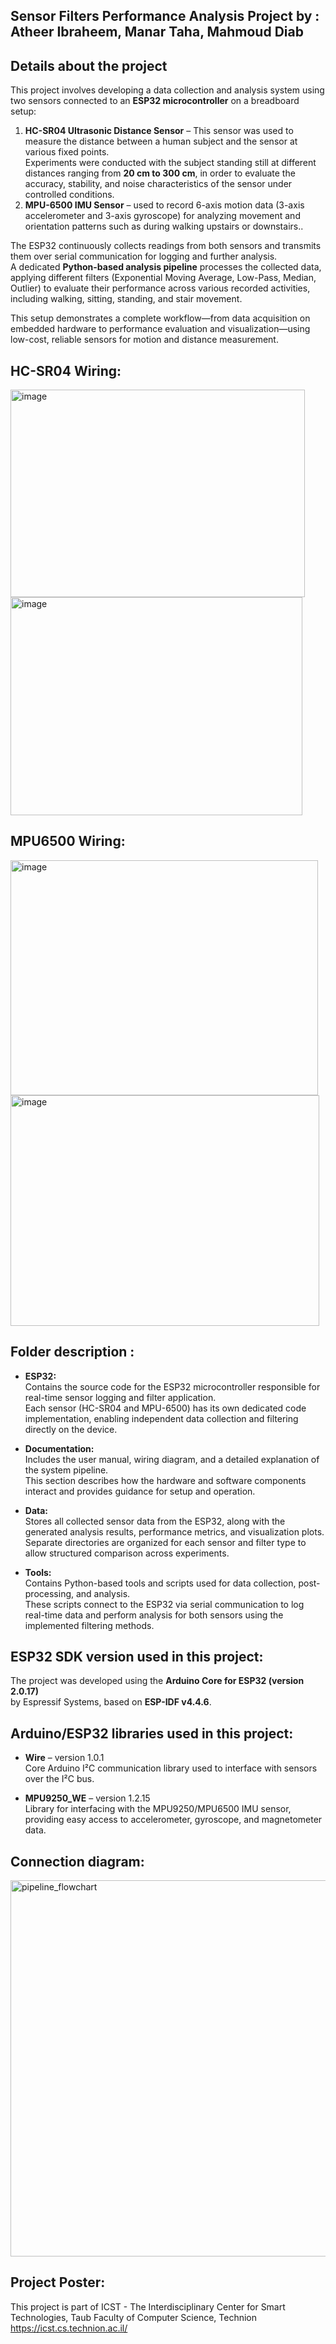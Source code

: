## Sensor Filters Performance Analysis Project by : Atheer Ibraheem, Manar Taha, Mahmoud Diab 
  
## Details about the project

This project involves developing a data collection and analysis system using two sensors connected to an **ESP32 microcontroller** on a breadboard setup:  

1. **HC-SR04 Ultrasonic Distance Sensor** – This sensor was used to measure the distance between a human subject and the sensor at various fixed points.  
Experiments were conducted with the subject standing still at different distances ranging from **20 cm to 300 cm**, in order to evaluate the accuracy, stability, and noise characteristics of the sensor under controlled conditions. 
2. **MPU-6500 IMU Sensor** – used to record 6-axis motion data (3-axis accelerometer and 3-axis gyroscope) for analyzing movement and orientation patterns such as during walking upstairs or downstairs..

The ESP32 continuously collects readings from both sensors and transmits them over serial communication for logging and further analysis.  
A dedicated **Python-based analysis pipeline** processes the collected data, applying different filters (Exponential Moving Average, Low-Pass, Median, Outlier) to evaluate their performance across various recorded activities, including walking, sitting, standing, and stair movement.

This setup demonstrates a complete workflow—from data acquisition on embedded hardware to performance evaluation and visualization—using low-cost, reliable sensors for motion and distance measurement.

## HC-SR04 Wiring:

<img width="471" height="332" alt="image" src="https://github.com/user-attachments/assets/5c26541c-d68c-48af-a778-6c502433d281" />
<img width="467" height="349" alt="image" src="https://github.com/user-attachments/assets/33025d76-9577-4461-9fa8-31d708d67976" />


## MPU6500 Wiring:

<img width="492" height="376" alt="image" src="https://github.com/user-attachments/assets/03c17186-efcf-4335-966f-9ca15a58c636" />
<img width="494" height="369" alt="image" src="https://github.com/user-attachments/assets/8126dbff-c3ef-4af7-bf57-4ed423e201c1" />

## Folder description :
* **ESP32:**  
  Contains the source code for the ESP32 microcontroller responsible for real-time sensor logging and filter application.  
  Each sensor (HC-SR04 and MPU-6500) has its own dedicated code implementation, enabling independent data collection and filtering directly on the device.

* **Documentation:**  
  Includes the user manual, wiring diagram, and a detailed explanation of the system pipeline.  
  This section describes how the hardware and software components interact and provides guidance for setup and operation.

* **Data:**  
  Stores all collected sensor data from the ESP32, along with the generated analysis results, performance metrics, and visualization plots.  
  Separate directories are organized for each sensor and filter type to allow structured comparison across experiments.

* **Tools:**  
  Contains Python-based tools and scripts used for data collection, post-processing, and analysis.  
  These scripts connect to the ESP32 via serial communication to log real-time data and perform analysis for both sensors using the implemented filtering methods.


## ESP32 SDK version used in this project: 
The project was developed using the **Arduino Core for ESP32 (version 2.0.17)**  
by Espressif Systems, based on **ESP-IDF v4.4.6**.

## Arduino/ESP32 libraries used in this project:
* **Wire** – version 1.0.1  
  Core Arduino I²C communication library used to interface with sensors over the I²C bus.

* **MPU9250_WE** – version 1.2.15  
  Library for interfacing with the MPU9250/MPU6500 IMU sensor, providing easy access to accelerometer, gyroscope, and magnetometer data.


## Connection diagram:
<img width="963" height="602" alt="pipeline_flowchart" src="https://github.com/user-attachments/assets/7994be59-2418-4da2-b785-72b5e8a0ab55" />

## Project Poster:
 
This project is part of ICST - The Interdisciplinary Center for Smart Technologies, Taub Faculty of Computer Science, Technion
https://icst.cs.technion.ac.il/
